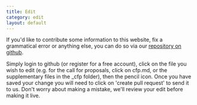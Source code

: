 ```yaml
---
title: Edit
category: edit
layout: default
---
```


If you'd like to contribute some information to this website, fix a
grammatical error or anything else, you can do so via our [repository
on github](https://github.com/iclc/iclc.github.io).

Simply login to github (or register for a free account), click on the
file you wish to edit (e.g. for the call for proposals, click on
cfp.md, or the supplementary files in the _cfp folder), then the pencil icon. Once you have saved your change you
will need to click on 'create pull request' to send it to us. Don't
worry about making a mistake, we'll review your edit before making it
live.

